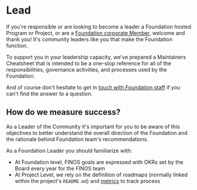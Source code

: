 # Lead

If you're responsible or are looking to become a leader a Foundation hosted Program or Project, or are a [Foundation corporate Member](finos.org/members), welcome and thank you!  It's community leaders like you that make the Foundation function.

To support you in your leadership capacity, we've prepared a Maintainers Cheatsheet that is intended to be a one-stop reference for all of the responsibilities, governance activities, and processes used by the Foundation.

And of course don't hesitate to get in [touch with Foundation staff](finos.org/contact-us) if you can't find the answer to a question.

## How do we measure success?
As a Leader of the Community it's important for you to be aware of this objectives to better understand the overall direction of the Foundation and the rationale behind Foundation team's recommendations.

As a Foundation Leader you should familiarize with:
- At Foundation level, FINOS goals are expressed with OKRs set by the Board every year for the FINOS team
- At Project Level, we rely on the definition of roadmaps (normally linked within the project's `README.md`) and [metrics](metrics.finos.org) to track process